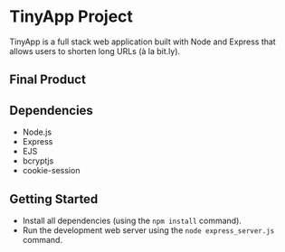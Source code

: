 # TinyApp Project

TinyApp is a full stack web application built with Node and Express that allows users to shorten long URLs (à la bit.ly).

## Final Product


## Dependencies

- Node.js
- Express
- EJS
- bcryptjs
- cookie-session

## Getting Started

- Install all dependencies (using the `npm install` command).
- Run the development web server using the `node express_server.js` command.
